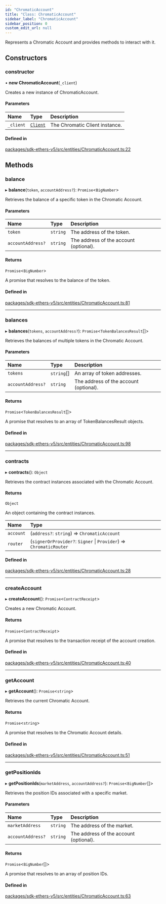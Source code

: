 ```yaml
---
id: "ChromaticAccount"
title: "Class: ChromaticAccount"
sidebar_label: "ChromaticAccount"
sidebar_position: 0
custom_edit_url: null
---
```


Represents a Chromatic Account and provides methods to interact with it.

## Constructors

### constructor

• **new ChromaticAccount**(`_client`)

Creates a new instance of ChromaticAccount.

#### Parameters

| Name | Type | Description |
| :------ | :------ | :------ |
| `_client` | [`Client`](Client.md) | The Chromatic Client instance. |

#### Defined in

[packages/sdk-ethers-v5/src/entities/ChromaticAccount.ts:22](https://github.com/chromatic-protocol/sdk/blob/28b8987/packages/sdk-ethers-v5/src/entities/ChromaticAccount.ts#L22)

## Methods

### balance

▸ **balance**(`token`, `accountAddress?`): `Promise`<`BigNumber`\>

Retrieves the balance of a specific token in the Chromatic Account.

#### Parameters

| Name | Type | Description |
| :------ | :------ | :------ |
| `token` | `string` | The address of the token. |
| `accountAddress?` | `string` | The address of the account (optional). |

#### Returns

`Promise`<`BigNumber`\>

A promise that resolves to the balance of the token.

#### Defined in

[packages/sdk-ethers-v5/src/entities/ChromaticAccount.ts:81](https://github.com/chromatic-protocol/sdk/blob/28b8987/packages/sdk-ethers-v5/src/entities/ChromaticAccount.ts#L81)

___

### balances

▸ **balances**(`tokens`, `accountAddress?`): `Promise`<`TokenBalancesResult`[]\>

Retrieves the balances of multiple tokens in the Chromatic Account.

#### Parameters

| Name | Type | Description |
| :------ | :------ | :------ |
| `tokens` | `string`[] | An array of token addresses. |
| `accountAddress?` | `string` | The address of the account (optional). |

#### Returns

`Promise`<`TokenBalancesResult`[]\>

A promise that resolves to an array of TokenBalancesResult objects.

#### Defined in

[packages/sdk-ethers-v5/src/entities/ChromaticAccount.ts:98](https://github.com/chromatic-protocol/sdk/blob/28b8987/packages/sdk-ethers-v5/src/entities/ChromaticAccount.ts#L98)

___

### contracts

▸ **contracts**(): `Object`

Retrieves the contract instances associated with the Chromatic Account.

#### Returns

`Object`

An object containing the contract instances.

| Name | Type |
| :------ | :------ |
| `account` | (`address?`: `string`) => `ChromaticAccount` |
| `router` | (`signerOrProvider?`: `Signer` \| `Provider`) => `ChromaticRouter` |

#### Defined in

[packages/sdk-ethers-v5/src/entities/ChromaticAccount.ts:28](https://github.com/chromatic-protocol/sdk/blob/28b8987/packages/sdk-ethers-v5/src/entities/ChromaticAccount.ts#L28)

___

### createAccount

▸ **createAccount**(): `Promise`<`ContractReceipt`\>

Creates a new Chromatic Account.

#### Returns

`Promise`<`ContractReceipt`\>

A promise that resolves to the transaction receipt of the account creation.

#### Defined in

[packages/sdk-ethers-v5/src/entities/ChromaticAccount.ts:40](https://github.com/chromatic-protocol/sdk/blob/28b8987/packages/sdk-ethers-v5/src/entities/ChromaticAccount.ts#L40)

___

### getAccount

▸ **getAccount**(): `Promise`<`string`\>

Retrieves the current Chromatic Account.

#### Returns

`Promise`<`string`\>

A promise that resolves to the Chromatic Account details.

#### Defined in

[packages/sdk-ethers-v5/src/entities/ChromaticAccount.ts:51](https://github.com/chromatic-protocol/sdk/blob/28b8987/packages/sdk-ethers-v5/src/entities/ChromaticAccount.ts#L51)

___

### getPositionIds

▸ **getPositionIds**(`marketAddress`, `accountAddress?`): `Promise`<`BigNumber`[]\>

Retrieves the position IDs associated with a specific market.

#### Parameters

| Name | Type | Description |
| :------ | :------ | :------ |
| `marketAddress` | `string` | The address of the market. |
| `accountAddress?` | `string` | The address of the account (optional). |

#### Returns

`Promise`<`BigNumber`[]\>

A promise that resolves to an array of position IDs.

#### Defined in

[packages/sdk-ethers-v5/src/entities/ChromaticAccount.ts:63](https://github.com/chromatic-protocol/sdk/blob/28b8987/packages/sdk-ethers-v5/src/entities/ChromaticAccount.ts#L63)
